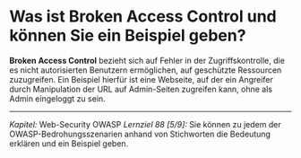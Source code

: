 # Was ist Broken Access Control und können Sie ein Beispiel geben?

**Broken Access Control** bezieht sich auf Fehler in der Zugriffskontrolle, die es nicht autorisierten Benutzern ermöglichen, auf geschützte Ressourcen zuzugreifen. Ein Beispiel hierfür ist eine Webseite, auf der ein Angreifer durch Manipulation der URL auf Admin-Seiten zugreifen kann, ohne als Admin eingeloggt zu sein.

---

_Kapitel:_ Web-Security OWASP
_Lernziel 88 \[5/9\]:_ Sie können zu jedem der OWASP-Bedrohungsszenarien anhand von Stichworten die Bedeutung erklären und ein Beispiel geben.
